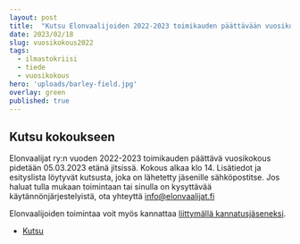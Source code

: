 ```yaml
---
layout: post
title:  "Kutsu Elonvaalijoiden 2022-2023 toimikauden päättävään vuosikokoukseen"
date: 2023/02/18
slug: vuosikokous2022
tags:
  - ilmastokriisi
  - tiede
  - vuosikokous
hero: 'uploads/barley-field.jpg'
overlay: green
published: true
---
```


## Kutsu kokoukseen

Elonvaalijat ry:n vuoden 2022-2023 toimikauden päättävä vuosikokous pidetään 05.03.2023 etänä jitsissä. Kokous alkaa klo 14.
Lisätiedot ja esityslista löytyvät kutsusta, joka on lähetetty jäsenille sähköpostitse. Jos haluat tulla mukaan toimintaan tai sinulla on kysyttävää käytännönjärjestelyistä, ota yhteyttä info@elonvaalijat.fi

Elonvaalijoiden toimintaa voit myös kannattaa [liittymällä kannatusjäseneksi](https://elonvaalijat.fi/posts/mukaan-kannatusjaseneksi).

* [Kutsu](/uploads/kutsu_Elonvaalijat_ry_20230305.pdf)
